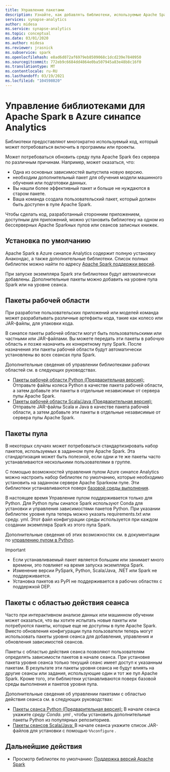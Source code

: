 ```yaml
---
title: Управление пакетами
description: Узнайте, как добавлять библиотеки, используемые Apache Spark, в Azure синапсе Analytics и управлять ими.
services: synapse-analytics
author: midesa
ms.service: synapse-analytics
ms.topic: conceptual
ms.date: 03/01/2020
ms.author: midesa
ms.reviewer: jrasnick
ms.subservice: spark
ms.openlocfilehash: e8ad6d072af6979eb8509068c1dcd239e7840950
ms.sourcegitcommit: 772eb9c6684dd4864e0ba507945a83e48b8c16f0
ms.translationtype: MT
ms.contentlocale: ru-RU
ms.lasthandoff: 03/19/2021
ms.locfileid: "104598020"
---
```

# <a name="manage-libraries-for-apache-spark-in-azure-synapse-analytics"></a>Управление библиотеками для Apache Spark в Azure синапсе Analytics
Библиотеки предоставляют многократно используемый код, который может потребоваться включить в программы или проекты. 

Может потребоваться обновить среду пула Apache Spark без сервера по различным причинам. Например, может оказаться, что:
- Одна из основных зависимостей выпустила новую версию.
- необходим дополнительный пакет для обучения модели машинного обучения или подготовки данных.
- Вы нашли более эффективный пакет и больше не нуждаются в старом пакете.
- Ваша команда создала пользовательский пакет, который должен быть доступен в пуле Apache Spark.

Чтобы сделать код, разработанный сторонним приложением, доступным для приложений, можно установить библиотеку на одном из бессерверных Apache Sparkных пулов или сеансов записных книжек.
  
## <a name="default-installation"></a>Установка по умолчанию
Apache Spark в Azure синапсе Analytics содержит полную установку Анакондас, а также дополнительные библиотеки. Список полных библиотек можно найти по адресу [Apache Spark поддержки версий](apache-spark-version-support.md). 

При запуске экземпляра Spark эти библиотеки будут автоматически добавлены. Дополнительные пакеты можно добавить на уровне пула Spark или на уровне сеанса.

## <a name="workspace-packages"></a>Пакеты рабочей области
При разработке пользовательских приложений или моделей команда может разрабатывать различные артефакты кода, такие как колесо или JAR-файлы, для упаковки кода. 

В синапсе пакеты рабочей области могут быть пользовательскими или частными или JAR-файлами. Вы можете передать эти пакеты в рабочую область и позже назначить их конкретному пулу Spark. После назначения эти пакеты рабочей области будут автоматически установлены во всех сеансах пула Spark.

Дополнительные сведения об управлении библиотеками рабочих областей см. в следующих руководствах.

- [Пакеты рабочей области Python (Предварительная версия): ](./apache-spark-manage-python-packages.md#install-wheel-files) Отправьте файлы колеса Python в качестве пакета рабочей области, а затем добавьте эти пакеты в отдельные независимые от сервера пулы Apache Spark.
- [Пакеты рабочей области Scala/Java (Предварительная версия): ](./apache-spark-manage-scala-packages.md#workspace-packages) Отправьте JAR-файлы Scala и Java в качестве пакета рабочей области, а затем добавьте эти пакеты в отдельные независимые от сервера пулы Apache Spark.

## <a name="pool-packages"></a>Пакеты пула
В некоторых случаях может потребоваться стандартизировать набор пакетов, используемых в заданном пуле Apache Spark. Эта стандартизация может быть полезной, если одни и те же пакеты часто устанавливаются несколькими пользователями в группе. 

С помощью возможностей управления пулом Azure синапсе Analytics можно настроить набор библиотек по умолчанию, которые необходимо установить на заданном сервере Apache Sparkном пуле. Эти библиотеки устанавливаются поверх [базовой среды выполнения](./apache-spark-version-support.md). 

В настоящее время Управление пулом поддерживается только для Python. Для Python пулы синапсе Spark используют Conda для установки и управления зависимостями пакетов Python. При указании библиотек уровня пула теперь можно указать requirements.txt или среду. yml. Этот файл конфигурации среды используется при каждом создании экземпляра Spark из этого пула Spark. 

Дополнительные сведения об этих возможностях см. в документации по [управлению пулом в Python](./apache-spark-manage-python-packages.md#pool-libraries).

> [!IMPORTANT]
> - Если устанавливаемый пакет является большим или занимает много времени, это повлияет на время запуска экземпляра Spark.
> - Изменение версии PySpark, Python, Scala/Java, .NET или Spark не поддерживается.
> - Установка пакетов из PyPI не поддерживается в рабочих областях с поддержкой DEP.

## <a name="session-scoped-packages"></a>Пакеты с областью действия сеанса
Часто при интерактивном анализе данных или машинном обучении может оказаться, что вы хотите испытать новые пакеты или потребуются пакеты, которые еще не доступны в пуле Apache Spark. Вместо обновления конфигурации пула пользователи теперь могут использовать пакеты уровня сеанса для добавления, управления и обновления зависимостей сеансов.

Пакеты с областью действия сеанса позволяют пользователям определять зависимости пакетов в начале сеанса. При установке пакета уровня сеанса только текущий сеанс имеет доступ к указанным пакетам. В результате эти пакеты уровня сеанса не будут влиять на другие сеансы или задания, использующие один и тот же пул Apache Spark. Кроме того, эти библиотеки устанавливаются поверх базовой среды выполнения и пакетов уровня пула. 

Дополнительные сведения об управлении пакетами с областью действия сеанса см. в следующих руководствах:

- [Пакеты сеанса Python (Предварительная версия):](./apache-spark-manage-python-packages.md) В начале сеанса укажите *среду Conda. yml* , чтобы установить дополнительные пакеты Python из популярных репозиториев. 
- [Пакеты сеансов Scala/Java: ](./apache-spark-manage-scala-packages.md) В начале сеанса укажите список JAR-файлов для установки с помощью `%%configure` .

## <a name="next-steps"></a>Дальнейшие действия
- Просмотр библиотек по умолчанию: [Поддержка версий Apache Spark](apache-spark-version-support.md)
